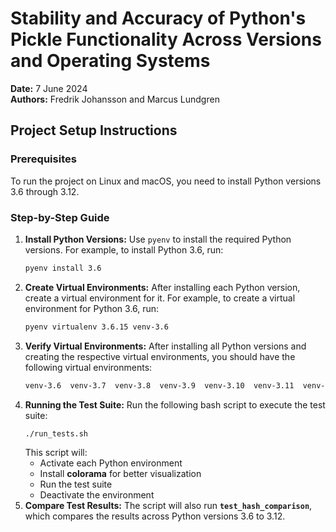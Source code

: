 # Stability and Accuracy of Python's Pickle Functionality Across Versions and Operating Systems

**Date:** 7 June 2024  
**Authors:** Fredrik Johansson and Marcus Lundgren

## Project Setup Instructions

### Prerequisites

To run the project on Linux and macOS, you need to install Python versions 3.6 through 3.12. 

### Step-by-Step Guide

1. **Install Python Versions:**
   Use `pyenv` to install the required Python versions. For example, to install Python 3.6, run:
   ```bash
   pyenv install 3.6
2. **Create Virtual Environments:**
   After installing each Python version, create a virtual environment for it. For example, to create a virtual environment for Python 3.6, run:
   ```bash
   pyenv virtualenv 3.6.15 venv-3.6
3. **Verify Virtual Environments:**
   After installing all Python versions and creating the respective virtual environments, you should have the following virtual environments:
   ```bash
   venv-3.6  venv-3.7  venv-3.8  venv-3.9  venv-3.10  venv-3.11  venv-3.12
4. **Running the Test Suite:**
   Run the following bash script to execute the test suite:
   ```bash
   ./run_tests.sh
   ```
   This script will:
   - Activate each Python environment
   - Install **colorama** for better visualization
   - Run the test suite
   - Deactivate the environment
5. **Compare Test Results:**
   The script will also run **`test_hash_comparison`**, which compares the results across Python versions 3.6 to 3.12.
